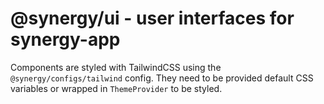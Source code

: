 # @synergy/ui - user interfaces for synergy-app

Components are styled with TailwindCSS using the `@synergy/configs/tailwind` config.
They need to be provided default CSS variables or wrapped in `ThemeProvider` to be styled.
